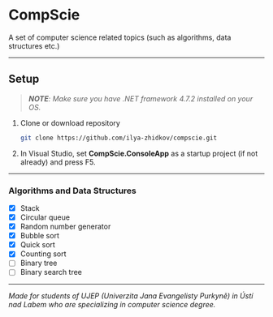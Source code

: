﻿# CompScie

A set of computer science related topics (such as algorithms, data structures etc.)

---

## Setup

> _**NOTE**: Make sure you have .NET framework 4.7.2 installed on your OS._

1. Clone or download repository
   
    ```bash
    git clone https://github.com/ilya-zhidkov/compscie.git
    ```

2. In Visual Studio, set **CompScie.ConsoleApp** as a startup project (if not already) and press F5.

---

### Algorithms and Data Structures

- [x] Stack
- [x] Circular queue
- [x] Random number generator
- [x] Bubble sort
- [x] Quick sort
- [x] Counting sort
- [ ] Binary tree
- [ ] Binary search tree

---

*Made for students of UJEP (Univerzita Jana Evangelisty Purkyně) in Ústí nad Labem who are specializing in computer science degree.*
